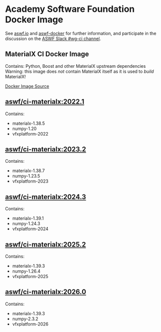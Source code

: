 <!--
Copyright (c) Contributors to the aswf-docker Project. All rights reserved.
SPDX-License-Identifier: Apache-2.0

Warning: this file is automatically generated from a template!
-->

# Academy Software Foundation Docker Image

See [aswf.io](https://aswf.io) and [aswf-docker](https://github.com/AcademySoftwareFoundation/aswf-docker)
for further information, and participate in the discussion on the
[ASWF Slack #wg-ci channel](https://academysoftwarefdn.slack.com/archives/C0169RX7MMK).

## MaterialX CI Docker Image

Contains: Python, Boost and other MaterialX upstream dependencies
Warning: this image does *not* contain MaterialX itself as it is used to *build* MaterialX!

[Docker Image Source](https://github.com/AcademySoftwareFoundation/aswf-docker/blob/main/ci-materialx/Dockerfile)

## [aswf/ci-materialx:2022.1](https://hub.docker.com/r/aswf/ci-materialx/tags?page=1&name=2022.1)

Contains:
* materialx-1.38.5
* numpy-1.20
* vfxplatform-2022

## [aswf/ci-materialx:2023.2](https://hub.docker.com/r/aswf/ci-materialx/tags?page=1&name=2023.2)

Contains:
* materialx-1.38.7
* numpy-1.23.5
* vfxplatform-2023

## [aswf/ci-materialx:2024.3](https://hub.docker.com/r/aswf/ci-materialx/tags?page=1&name=2024.3)

Contains:
* materialx-1.39.1
* numpy-1.24.3
* vfxplatform-2024

## [aswf/ci-materialx:2025.2](https://hub.docker.com/r/aswf/ci-materialx/tags?page=1&name=2025.2)

Contains:
* materialx-1.39.3
* numpy-1.26.4
* vfxplatform-2025

## [aswf/ci-materialx:2026.0](https://hub.docker.com/r/aswf/ci-materialx/tags?page=1&name=2026.0)

Contains:
* materialx-1.39.3
* numpy-2.3.2
* vfxplatform-2026

